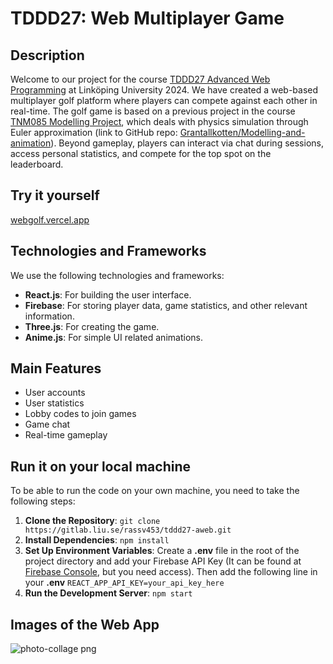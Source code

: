 # TDDD27: Web Multiplayer Game

## Description

Welcome to our project for the course [TDDD27 Advanced Web Programming](https://studieinfo.liu.se/kurs/TDDD27/vt-2024) at Linköping University 2024. We have created a web-based multiplayer golf platform where players can compete against each other in real-time. The golf game is based on a previous project in the course [TNM085 Modelling Project](https://studieinfo.liu.se/kurs/TNM085/vt-2023), which deals with physics simulation through Euler approximation (link to GitHub repo: [Grantallkotten/Modelling-and-animation](https://github.com/Grantallkotten/Modeling-and-animation)). Beyond gameplay, players can interact via chat during sessions, access personal statistics, and compete for the top spot on the leaderboard.

## Try it yourself
[webgolf.vercel.app](https://webgolf.vercel.app)  

## Technologies and Frameworks

We use the following technologies and frameworks:

- **React.js**: For building the user interface.
- **Firebase**: For storing player data, game statistics, and other relevant information.
- **Three.js**: For creating the game.
- **Anime.js**: For simple UI related animations.

## Main Features

- User accounts
- User statistics
- Lobby codes to join games
- Game chat
- Real-time gameplay

## Run it on your local machine

To be able to run the code on your own machine, you need to take the following steps:

1. **Clone the Repository**: `git clone https://gitlab.liu.se/rassv453/tddd27-aweb.git`
2. **Install Dependencies**: `npm install`
3. **Set Up Environment Variables**: Create a **.env** file in the root of the project directory and add your Firebase API Key (It can be found at [Firebase Console](https://console.firebase.google.com/u/0/project/tddd27-aweb/settings/general/web:MDM3MjZlN2MtMmEyYy00MTY4LThhODYtOGRkNzEyZTg5ZWZk), but you need access). Then add the following line in your **.env** `REACT_APP_API_KEY=your_api_key_here`
4. **Run the Development Server**: `npm start`

## Images of the Web App
![photo-collage png](https://github.com/rasmussvala/Web-Golf/assets/91534734/d67b9818-27fc-40f7-837b-c242129ed1d5)

